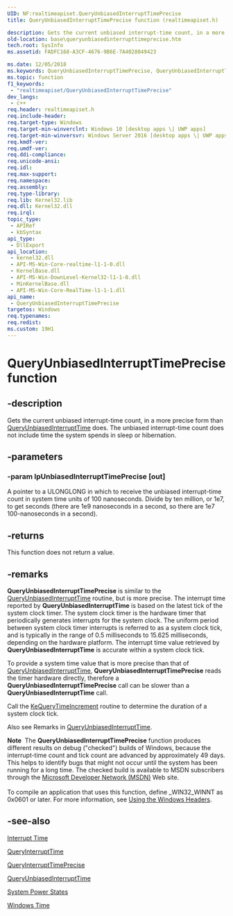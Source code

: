 ```yaml
---
UID: NF:realtimeapiset.QueryUnbiasedInterruptTimePrecise
title: QueryUnbiasedInterruptTimePrecise function (realtimeapiset.h)

description: Gets the current unbiased interrupt-time count, in a more precise form than QueryUnbiasedInterruptTime does. The unbiased interrupt-time count does not include time the system spends in sleep or hibernation.
old-location: base\queryunbiasedinterrupttimeprecise.htm
tech.root: SysInfo
ms.assetid: FADFC168-A3CF-4676-9B6E-7A4028049423

ms.date: 12/05/2018
ms.keywords: QueryUnbiasedInterruptTimePrecise, QueryUnbiasedInterruptTimePrecise function, base.queryunbiasedinterrupttimeprecise, realtimeapiset/QueryUnbiasedInterruptTimePrecise
ms.topic: function
f1_keywords: 
 - "realtimeapiset/QueryUnbiasedInterruptTimePrecise"
dev_langs:
 - c++
req.header: realtimeapiset.h
req.include-header: 
req.target-type: Windows
req.target-min-winverclnt: Windows 10 [desktop apps \| UWP apps]
req.target-min-winversvr: Windows Server 2016 [desktop apps \| UWP apps]
req.kmdf-ver: 
req.umdf-ver: 
req.ddi-compliance: 
req.unicode-ansi: 
req.idl: 
req.max-support: 
req.namespace: 
req.assembly: 
req.type-library: 
req.lib: Kernel32.lib
req.dll: Kernel32.dll
req.irql: 
topic_type:
 - APIRef
 - kbSyntax
api_type:
 - DllExport
api_location:
 - kernel32.dll
 - API-MS-Win-Core-realtime-l1-1-0.dll
 - KernelBase.dll
 - API-MS-Win-DownLevel-Kernel32-l1-1-0.dll
 - MinKernelBase.dll
 - API-MS-Win-Core-RealTime-l1-1-1.dll
api_name:
 - QueryUnbiasedInterruptTimePrecise
targetos: Windows
req.typenames: 
req.redist: 
ms.custom: 19H1
---
```


# QueryUnbiasedInterruptTimePrecise function


## -description


Gets the current unbiased interrupt-time count, in a more precise form than <a href="https://docs.microsoft.com/windows/desktop/api/realtimeapiset/nf-realtimeapiset-queryunbiasedinterrupttime">QueryUnbiasedInterruptTime</a> does. The unbiased interrupt-time count does not include time the system spends in sleep or hibernation. 


## -parameters




### -param lpUnbiasedInterruptTimePrecise [out]

A pointer to a ULONGLONG in which to receive the unbiased interrupt-time count in system time units of 100 nanoseconds. Divide by ten million, or 1e7, to get seconds (there are 1e9 nanoseconds in a second, so there are 1e7 100-nanoseconds in a second).


## -returns



This function does not return a value.




## -remarks



<b>QueryUnbiasedInterruptTimePrecise</b> is similar to the <a href="https://docs.microsoft.com/windows/desktop/api/realtimeapiset/nf-realtimeapiset-queryunbiasedinterrupttime">QueryUnbiasedInterruptTime</a> routine, but is more precise. The interrupt time reported by <b>QueryUnbiasedInterruptTime</b> is based on the latest tick of the system clock timer. The system clock timer is the hardware timer that periodically generates interrupts for the system clock. The uniform period between system clock timer interrupts is referred to as a system clock tick, and is typically in the range of 0.5 milliseconds to 15.625 milliseconds, depending on the hardware platform. The interrupt time value retrieved by <b>QueryUnbiasedInterruptTime</b> is accurate within a system clock tick.

To provide a system time value that is more precise than that of <a href="https://docs.microsoft.com/windows/desktop/api/realtimeapiset/nf-realtimeapiset-queryunbiasedinterrupttime">QueryUnbiasedInterruptTime</a>, <b>QueryUnbiasedInterruptTimePrecise</b> reads the timer hardware directly,  therefore a <b>QueryUnbiasedInterruptTimePrecise</b> call can be slower than a <b>QueryUnbiasedInterruptTime</b> call.

Call the <a href="https://docs.microsoft.com/windows-hardware/drivers/ddi/content/wdm/nf-wdm-kequerytimeincrement">KeQueryTimeIncrement</a> routine to determine the duration of a system clock tick.

Also see Remarks in <a href="https://docs.microsoft.com/windows/desktop/api/realtimeapiset/nf-realtimeapiset-queryunbiasedinterrupttime">QueryUnbiasedInterruptTime</a>.

<div class="alert"><b>Note</b>  The <b>QueryUnbiasedInterruptTimePrecise</b> function produces different results on debug ("checked") builds of Windows, because the interrupt-time count and tick count are advanced by approximately 49 days. This helps to identify bugs that might not occur until the system has been running for a long time. The checked build is available to MSDN subscribers through the <a href="http://go.microsoft.com/fwlink/p/?linkid=8714">Microsoft Developer Network (MSDN)</a> Web site.</div>
<div> </div>
To compile an application that uses this function, define _WIN32_WINNT as 0x0601 or later. For more information, see
				<a href="https://docs.microsoft.com/windows/desktop/WinProg/using-the-windows-headers">Using the Windows Headers</a>.




## -see-also




<a href="https://docs.microsoft.com/windows/desktop/SysInfo/interrupt-time">Interrupt Time</a>



<a href="https://docs.microsoft.com/windows/desktop/api/realtimeapiset/nf-realtimeapiset-queryinterrupttime">QueryInterruptTime</a>



<a href="https://docs.microsoft.com/windows/desktop/api/realtimeapiset/nf-realtimeapiset-queryinterrupttimeprecise">QueryInterruptTimePrecise</a>



<a href="https://docs.microsoft.com/windows/desktop/api/realtimeapiset/nf-realtimeapiset-queryunbiasedinterrupttime">QueryUnbiasedInterruptTime</a>



<a href="https://docs.microsoft.com/windows/desktop/Power/system-power-states">System Power States</a>



<a href="https://docs.microsoft.com/windows/desktop/SysInfo/windows-time">Windows Time</a>
 

 

